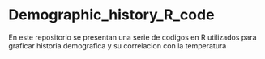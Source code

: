 # Demographic_history_R_code
En este repositorio se presentan una serie de codigos en R utilizados para graficar historia demografica y su correlacion con la temperatura
